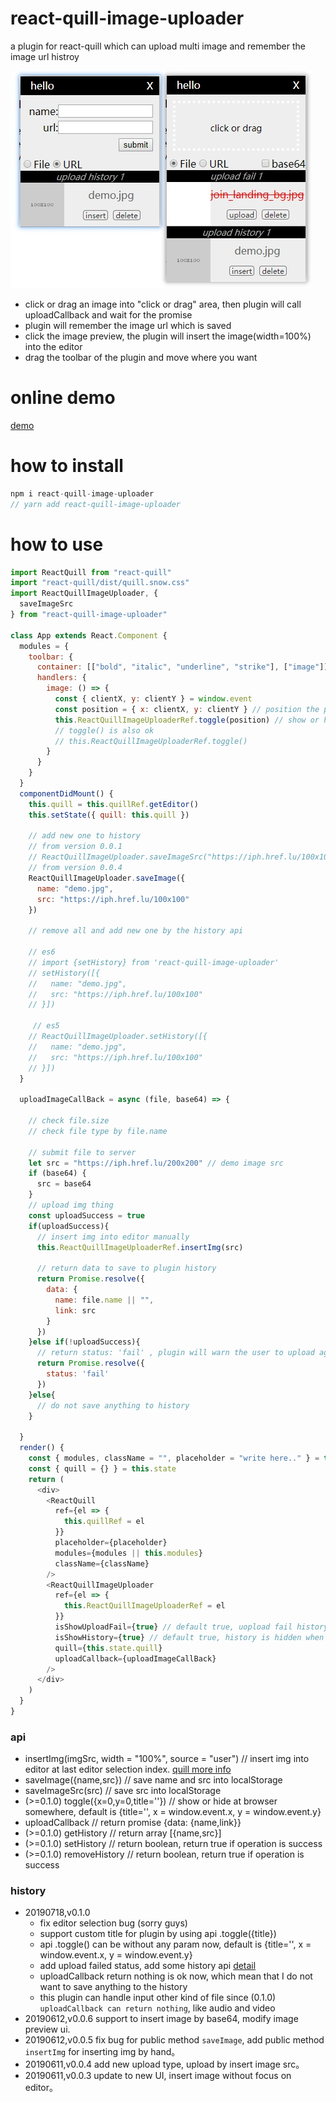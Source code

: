 # react-quill-image-uploader

a plugin for react-quill which can upload multi image and remember the image url histroy

![screenshot](./screenshot.jpg)

- click or drag an image into "click or drag" area, then plugin will call uploadCallback and wait for the promise
- plugin will remember the image url which is saved
- click the image preview, the plugin will insert the image(width=100%) into the editor
- drag the toolbar of the plugin and move where you want

# online demo
[demo](http://blog.pasico.cn/projects/react-quill-image-uploader/)

# how to install

```javascript
npm i react-quill-image-uploader
// yarn add react-quill-image-uploader
```

# how to use

```javascript
import ReactQuill from "react-quill"
import "react-quill/dist/quill.snow.css"
import ReactQuillImageUploader, {
  saveImageSrc
} from "react-quill-image-uploader"

class App extends React.Component {
  modules = {
    toolbar: {
      container: [["bold", "italic", "underline", "strike"], ["image"]],
      handlers: {
        image: () => {
          const { clientX, y: clientY } = window.event
          const position = { x: clientX, y: clientY } // position the plugin to show
          this.ReactQuillImageUploaderRef.toggle(position) // show or hide the plugin
          // toggle() is also ok
          // this.ReactQuillImageUploaderRef.toggle()
        }
      }
    }
  }
  componentDidMount() {
    this.quill = this.quillRef.getEditor()
    this.setState({ quill: this.quill })

    // add new one to history
    // from version 0.0.1
    // ReactQuillImageUploader.saveImageSrc("https://iph.href.lu/100x100")
    // from version 0.0.4
    ReactQuillImageUploader.saveImage({
      name: "demo.jpg",
      src: "https://iph.href.lu/100x100"
    })

    // remove all and add new one by the history api

    // es6
    // import {setHistory} from 'react-quill-image-uploader'
    // setHistory([{
    //   name: "demo.jpg",
    //   src: "https://iph.href.lu/100x100"
    // }])

     // es5
    // ReactQuillImageUploader.setHistory([{
    //   name: "demo.jpg",
    //   src: "https://iph.href.lu/100x100"
    // }])
  }

  uploadImageCallBack = async (file, base64) => {

    // check file.size
    // check file type by file.name

    // submit file to server
    let src = "https://iph.href.lu/200x200" // demo image src
    if (base64) {
      src = base64
    }
    // upload img thing
    const uploadSuccess = true
    if(uploadSuccess){
      // insert img into editor manually
      this.ReactQuillImageUploaderRef.insertImg(src)  

      // return data to save to plugin history
      return Promise.resolve({
        data: {
          name: file.name || "",
          link: src
        }
      })
    }else if(!uploadSuccess){
      // return status: 'fail' , plugin will warn the user to upload again, will not save in history
      return Promise.resolve({
        status: 'fail'
      })
    }else{
      // do not save anything to history
    }
    
  }
  render() {
    const { modules, className = "", placeholder = "write here.." } = this.props
    const { quill = {} } = this.state
    return (
      <div>
        <ReactQuill
          ref={el => {
            this.quillRef = el
          }}
          placeholder={placeholder}
          modules={modules || this.modules}
          className={className}
        />
        <ReactQuillImageUploader
          ref={el => {
            this.ReactQuillImageUploaderRef = el
          }}
          isShowUploadFail={true} // default true, uopload fail history is hidden when false
          isShowHistory={true} // default true, history is hidden when false
          quill={this.state.quill}
          uploadCallback={uploadImageCallBack}
        />
      </div>
    )
  }
}
```

### api

- insertImg(imgSrc, width = "100%", source = "user") // insert img into editor at last editor selection index. [quill more info](https://quilljs.com/docs/api/#insertembed)
- saveImage({name,src}) // save name and src into localStorage
- saveImageSrc(src) // save src into localStorage
- (>=0.1.0) toggle({x=0,y=0,title=''}) // show or hide at browser somewhere, default is {title='', x = window.event.x, y = window.event.y}
- uploadCallback // return promise {data: {name,link}}
- (>=0.1.0) getHistory // return array [{name,src}]
- (>=0.1.0) setHistory // return boolean, return true if operation is success
- (>=0.1.0) removeHistory // return boolean, return true if operation is success

### history

- 20190718,v0.1.0 
    - fix editor selection bug (sorry guys)
    - support custom title for plugin by using api .toggle({title})
    - api .toggle() can be without any param now, default is {title='', x = window.event.x, y = window.event.y}
    - add upload failed status, add some history api [detail](https://github.com/pasicopan/react-quill-image-uploader/issues/1)
    - uploadCallback return nothing is ok now, which mean that I do not want to save anything to the history
    - this plugin can handle input other kind of file since (0.1.0) `uploadCallback can return nothing`, like audio and video
- 20190612,v0.0.6 support to insert image by base64, modify image preview ui.
- 20190612,v0.0.5 fix bug for public method `saveImage`, add public method `insertImg` for inserting img by hand。
- 20190611,v0.0.4 add new upload type, upload by insert image src。
- 20190611,v0.0.3 update to new UI, insert image without focus on editor。
